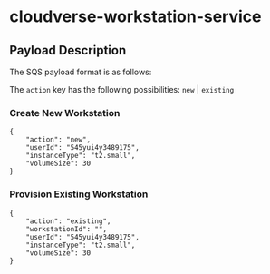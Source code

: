 # cloudverse-workstation-service

## Payload Description

The SQS payload format is as follows:


The `action` key has the following possibilities: `new` | `existing`
### Create New Workstation
```
{
    "action": "new",
    "userId": "545yui4y3489175",
    "instanceType": "t2.small",
    "volumeSize": 30
}
```

### Provision Existing Workstation
```
{
    "action": "existing",
    "workstationId": "",
    "userId": "545yui4y3489175",
    "instanceType": "t2.small",
    "volumeSize": 30
}
```